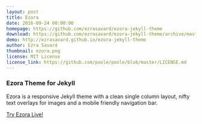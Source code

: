 ```yaml
---
layout: post
title: Ezora
date: 2016-09-24 00:00:00
homepage: https://github.com/ezrasavard/ezora-jekyll-theme
download: https://github.com/ezrasavard/ezora-jekyll-theme/archive/master.zip
demo: http://ezrasavard.github.io/ezora-jekyll-theme 
author: Ezra Savard
thumbnail: ezora.png
license: MIT License
license_link: https://github.com/poole/poole/blob/master/LICENSE.md
---
```


### Ezora Theme for Jekyll

Ezora is a responsive Jekyll theme with a clean single column layout,
nifty text overlays for images and a mobile friendly navigation bar.

[Try Ezora Live!](http://ezrasavard.github.io/ezora-jekyll-theme)
